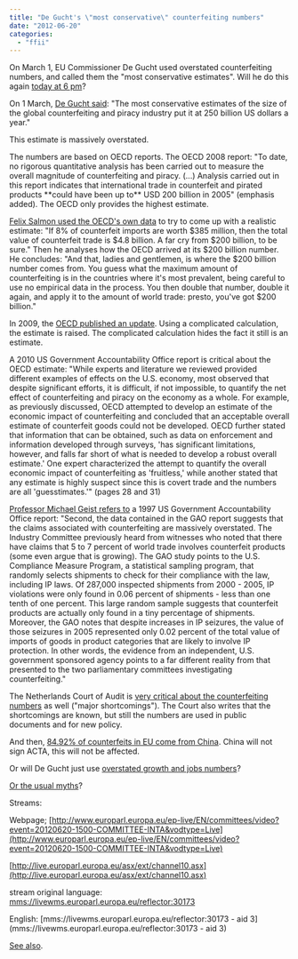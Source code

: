 ```yaml
---
title: "De Gucht's \"most conservative\" counterfeiting numbers"
date: "2012-06-20"
categories: 
  - "ffii"
---
```


On March 1, EU Commissioner De Gucht used overstated counterfeiting numbers, and called them the "most conservative estimates". Will he do this again [today at 6 pm](http://acta.ffii.org/?p=1472)?

On 1 March, [De Gucht said](http://trade.ec.europa.eu/doclib/press/index.cfm?id=783): "The most conservative estimates of the size of the global counterfeiting and piracy industry put it at 250 billion US dollars a year."

This estimate is massively overstated.

The numbers are based on OECD reports. The OECD 2008 report: "To date, no rigorous quantitative analysis has been carried out to measure the overall magnitude of counterfeiting and piracy. (...) Analysis carried out in this report indicates that international trade in counterfeit and pirated products \*\*could have been up to\*\* USD 200 billion in 2005" (emphasis added). The OECD only provides the highest estimate.

[Felix Salmon used the OECD's own data](http://www.portfolio.com/views/blogs/market-movers/2007/10/26/counterfeiting-much-less-prevalent-than-you-think/) to try to come up with a realistic estimate: "If 8% of counterfeit imports are worth $385 million, then the total value of counterfeit trade is $4.8 billion. A far cry from $200 billion, to be sure." Then he analyses how the OECD arrived at its $200 billion number. He concludes: "And that, ladies and gentlemen, is where the $200 billion number comes from. You guess what the maximum amount of counterfeiting is in the countries where it's most prevalent, being careful to use no empirical data in the process. You then double that number, double it again, and apply it to the amount of world trade: presto, you've got $200 billion."

In 2009, the [OECD published an update](http://www.oecd.org/document/4/0,3343,en_2649_34173_40876868_1_1_1_1,00.html). Using a complicated calculation, the estimate is raised. The complicated calculation hides the fact it still is an estimate.

A 2010 US Government Accountability Office report is critical about the OECD estimate: "While experts and literature we reviewed provided different examples of effects on the U.S. economy, most observed that despite significant efforts, it is difficult, if not impossible, to quantify the net effect of counterfeiting and piracy on the economy as a whole. For example, as previously discussed, OECD attempted to develop an estimate of the economic impact of counterfeiting and concluded that an acceptable overall estimate of counterfeit goods could not be developed. OECD further stated that information that can be obtained, such as data on enforcement and information developed through surveys, 'has significant limitations, however, and falls far short of what is needed to develop a robust overall estimate.' One expert characterized the attempt to quantify the overall economic impact of counterfeiting as 'fruitless,' while another stated that any estimate is highly suspect since this is covert trade and the numbers are all 'guesstimates.'" (pages 28 and 31)

[Professor Michael Geist refers to]( http://www.michaelgeist.ca/content/view/1922/125/) a 1997 US Government Accountability Office report: "Second, the data contained in the GAO report suggests that the claims associated with counterfeiting are massively overstated. The Industry Committee previously heard from witnesses who noted that there have claims that 5 to 7 percent of world trade involves counterfeit products (some even argue that is growing). The GAO study points to the U.S. Compliance Measure Program, a statistical sampling program, that randomly selects shipments to check for their compliance with the law, including IP laws. Of 287,000 inspected shipments from 2000 - 2005, IP violations were only found in 0.06 percent of shipments - less than one tenth of one percent. This large random sample suggests that counterfeit products are actually only found in a tiny percentage of shipments. Moreover, the GAO notes that despite increases in IP seizures, the value of those seizures in 2005 represented only 0.02 percent of the total value of imports of goods in product categories that are likely to involve IP protection. In other words, the evidence from an independent, U.S. government sponsored agency points to a far different reality from that presented to the two parliamentary committees investigating counterfeiting."

The Netherlands Court of Audit is [very critical about the counterfeiting numbers](https://www.vrijschrift.org/serendipity/index.php?/archives/111-Algemene-Rekenkamer-cijfers-namaak-onbetrouwbaar-en-onbruikbaar.html) as well ("major shortcomings"). The Court also writes that the shortcomings are known, but still the numbers are used in public documents and for new policy.

And then, [84.92% of counterfeits in EU come from China](http://europa.eu/rapid/pressReleasesAction.do?reference=MEMO/11/506&format=HTML&aged=0&language=en&guiLanguage=en). China will not sign ACTA, this will not be affected.

Or will De Gucht just use [overstated growth and jobs numbers]( http://acta.ffii.org/?p=1425)?

[Or the usual myths](http://www.edri.org/commission_myths)?

Streams:

Webpage; [http://www.europarl.europa.eu/ep-live/EN/committees/video?event=20120620-1500-COMMITTEE-INTA&vodtype=Live](http://www.europarl.europa.eu/ep-live/EN/committees/video?event=20120620-1500-COMMITTEE-INTA&vodtype=Live)

[http://live.europarl.europa.eu/asx/ext/channel10.asx](http://live.europarl.europa.eu/asx/ext/channel10.asx)

stream original language: [mms://livewms.europarl.europa.eu/reflector:30173]( mms://livewms.europarl.europa.eu/reflector:30173)

English: [mms://livewms.europarl.europa.eu/reflector:30173 - aid 3](mms://livewms.europarl.europa.eu/reflector:30173 - aid 3)

[See also](http://acta.ffii.org/?p=1444).
